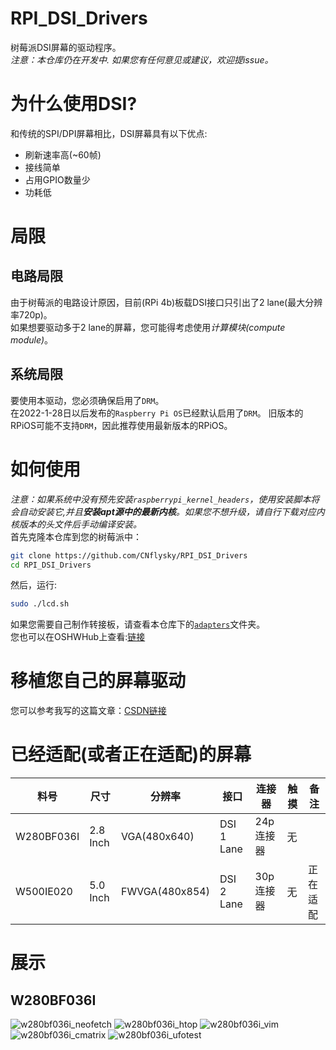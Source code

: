 # RPI_DSI_Drivers
树莓派DSI屏幕的驱动程序。  
*注意：本仓库仍在开发中. 如果您有任何意见或建议，欢迎提issue。*  
# 为什么使用DSI?

和传统的SPI/DPI屏幕相比，DSI屏幕具有以下优点:
- 刷新速率高(~60帧)
- 接线简单
- 占用GPIO数量少
- 功耗低

# 局限
## 电路局限  
由于树莓派的电路设计原因，目前(RPi 4b)板载DSI接口只引出了2 lane(最大分辨率720p)。  
如果想要驱动多于2 lane的屏幕，您可能得考虑使用*计算模块(compute module)*。
## 系统局限  
要使用本驱动，您必须确保启用了`DRM`。  
在2022-1-28日以后发布的`Raspberry Pi OS`已经默认启用了`DRM`。
旧版本的RPiOS可能不支持`DRM`，因此推荐使用最新版本的RPiOS。

# 如何使用
*注意：如果系统中没有预先安装`raspberrypi_kernel_headers`，使用安装脚本将会自动安装它,并且**安装apt源中的最新内核**。如果您不想升级，请自行下载对应内核版本的头文件后手动编译安装。*  
首先克隆本仓库到您的树莓派中：  
```bash
git clone https://github.com/CNflysky/RPI_DSI_Drivers
cd RPI_DSI_Drivers
```
然后，运行:
```bash
sudo ./lcd.sh
```
如果您需要自己制作转接板，请查看本仓库下的[`adapters`](./adapters)文件夹。  
您也可以在OSHWHub上查看:[链接](https://oshwhub.com/cnflysky/RaspberryPi-DSI-Display)  

# 移植您自己的屏幕驱动
您可以参考我写的这篇文章：[CSDN链接](https://blog.csdn.net/CNflysky/article/details/123119666)  

# 已经适配(或者正在适配)的屏幕
| 料号 | 尺寸 | 分辨率 | 接口 | 连接器 | 触摸 | 备注 |
| ---- | ---- | --- | --- | --- | --- | --- |
|W280BF036I| 2.8 Inch| VGA(480x640) | DSI 1 Lane | 24p 连接器 | 无 | |
|W500IE020| 5.0 Inch | FWVGA(480x854) | DSI 2 Lane | 30p 连接器 | 无 | 正在适配 |

# 展示
## W280BF036I
![w280bf036i_neofetch](https://user-images.githubusercontent.com/48781081/185400085-0ac27bf6-d49c-43aa-998f-bba86e3f03a0.jpg)
![w280bf036i_htop](https://user-images.githubusercontent.com/48781081/185400206-1bcef701-b001-4589-a75b-26b4d6db5c8d.jpg)
![w280bf036i_vim](https://user-images.githubusercontent.com/48781081/185400265-4c3b49c9-1a6e-41d2-a25e-e2c9e414bae6.jpg)
![w280bf036i_cmatrix](https://user-images.githubusercontent.com/48781081/185400713-61ed19be-53c0-41fe-b528-b3accef58a2d.gif)
![w280bf036i_ufotest](https://user-images.githubusercontent.com/48781081/185400433-1008b845-31b5-4f14-818f-27a5a4eac061.jpg)
